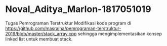 # Noval_Aditya_Marlon-1817051019
Tugas Pemrograman Terstruktur
Modifikasi kode program di https://github.com/masrajha/pemrograman-terstruktur-2019/blob/master/stack_array.cpp sehingga mengimplementasikan konsep linked list untuk membuat stack.
